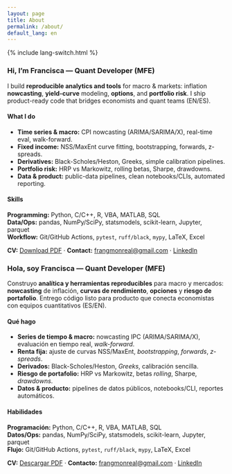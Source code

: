 ```yaml
---
layout: page
title: About
permalink: /about/
default_lang: en
---
```


{% include lang-switch.html %}

<div data-lang="en" markdown="1">

### Hi, I’m Francisca — Quant Developer (MFE)
I build **reproducible analytics and tools** for macro & markets: inflation **nowcasting**, **yield-curve** modeling, **options**, and **portfolio risk**. I ship product-ready code that bridges economists and quant teams (EN/ES).

#### What I do
- **Time series & macro:** CPI nowcasting (ARIMA/SARIMA/X), real-time eval, walk-forward.  
- **Fixed income:** NSS/MaxEnt curve fitting, bootstrapping, forwards, z-spreads.  
- **Derivatives:** Black-Scholes/Heston, Greeks, simple calibration pipelines.  
- **Portfolio risk:** HRP vs Markowitz, rolling betas, Sharpe, drawdowns.  
- **Data & product:** public-data pipelines, clean notebooks/CLIs, automated reporting.

#### Skills
**Programming:** Python, C/C++, R, VBA, MATLAB, SQL  
**Data/Ops:** pandas, NumPy/SciPy, statsmodels, scikit-learn, Jupyter, parquet  
**Workflow:** Git/GitHub Actions, `pytest`, `ruff/black`, `mypy`, LaTeX, Excel

<p><strong>CV:</strong>
  <a href="{{ '/assets/CV_FranciscaGonzalez_2025.pdf' | relative_url }}" target="_blank" rel="noopener">Download PDF</a>
  · <strong>Contact:</strong> <a href="mailto:frangmonreal@gmail.com">frangmonreal@gmail.com</a>
  · <a href="https://www.linkedin.com/in/your-handle/" target="_blank" rel="noopener">LinkedIn</a>
</p>

</div>

<div data-lang="es" markdown="1">

### Hola, soy Francisca — Quant Developer (MFE)
Construyo **analítica y herramientas reproducibles** para macro y mercados: **nowcasting** de inflación, **curvas de rendimiento**, **opciones** y **riesgo de portafolio**. Entrego código listo para producto que conecta economistas con equipos cuantitativos (ES/EN).

#### Qué hago
- **Series de tiempo & macro:** nowcasting IPC (ARIMA/SARIMA/X), evaluación en tiempo real, *walk-forward*.  
- **Renta fija:** ajuste de curvas NSS/MaxEnt, *bootstrapping*, *forwards*, *z-spreads*.  
- **Derivados:** Black-Scholes/Heston, *Greeks*, calibración sencilla.  
- **Riesgo de portafolio:** HRP vs Markowitz, betas *rolling*, Sharpe, *drawdowns*.  
- **Datos & producto:** pipelines de datos públicos, notebooks/CLI, reportes automáticos.

#### Habilidades
**Programación:** Python, C/C++, R, VBA, MATLAB, SQL  
**Datos/Ops:** pandas, NumPy/SciPy, statsmodels, scikit-learn, Jupyter, parquet  
**Flujo:** Git/GitHub Actions, `pytest`, `ruff/black`, `mypy`, LaTeX, Excel

<p><strong>CV:</strong>
  <a href="{{ '/assets/CV_FranciscaGonzalez_2025.pdf' | relative_url }}" target="_blank" rel="noopener">Descargar PDF</a>
  · <strong>Contacto:</strong> <a href="mailto:frangmonreal@gmail.com">frangmonreal@gmail.com</a>
  · <a href="https://www.linkedin.com/in/your-handle/" target="_blank" rel="noopener">LinkedIn</a>
</p>

</div>


